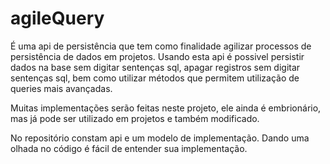 # agileQuery

É uma api de persistência que tem como finalidade agilizar processos de persistência de dados em projetos. Usando
esta api é possivel persistir dados na base sem digitar sentenças sql, apagar registros sem digitar sentenças sql, 
bem como utilizar métodos que permitem utilização de queries mais avançadas.

Muitas implementações serão feitas neste projeto, ele ainda é embrionário, mas já pode ser utilizado em projetos e 
também modificado. 


No repositório constam api e um modelo de implementação. Dando uma olhada no código é fácil de entender sua 
implementação. 

